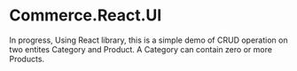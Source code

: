 # Commerce.React.UI
In progress, Using React library, this is a simple demo of CRUD operation on two entites Category and Product. A Category can contain zero or more Products.
